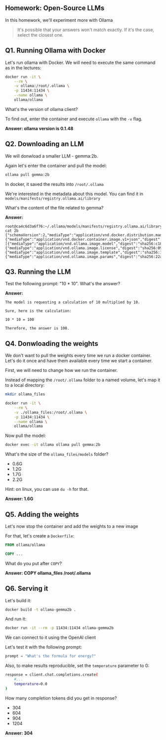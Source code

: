 ## Homework: Open-Source LLMs

In this homework, we'll experiment more with Ollama

> It's possible that your answers won't match exactly. If it's the case, select the closest one.

## Q1. Running Ollama with Docker

Let's run ollama with Docker. We will need to execute the
same command as in the lectures:

```bash
docker run -it \
    --rm \
    -v ollama:/root/.ollama \
    -p 11434:11434 \
    --name ollama \
    ollama/ollama
```

What's the version of ollama client?

To find out, enter the container and execute `ollama` with the `-v` flag.

**Answer: ollama version is 0.1.48**

## Q2. Downloading an LLM

We will donwload a smaller LLM - gemma:2b.

Again let's enter the container and pull the model:

```bash
ollama pull gemma:2b
```

In docker, it saved the results into `/root/.ollama`

We're interested in the metadata about this model. You can find
it in `models/manifests/registry.ollama.ai/library`

What's the content of the file related to gemma?

**Answer:**
```
root@ca4c6d3a6f76:~/.ollama/models/manifests/registry.ollama.ai/library/gemma# cat 2b
{"schemaVersion":2,"mediaType":"application/vnd.docker.distribution.manifest.v2+json","config":{"mediaType":"application/vnd.docker.container.image.v1+json","digest":"sha256:887433b89a901c156f7e6944442f3c9e57f3c55d6ed52042cbb7303aea994290","size":483},"layers":[{"mediaType":"application/vnd.ollama.image.model","digest":"sha256:c1864a5eb19305c40519da12cc543519e48a0697ecd30e15d5ac228644957d12","size":1678447520},{"mediaType":"application/vnd.ollama.image.license","digest":"sha256:097a36493f718248845233af1d3fefe7a303f864fae13bc31a3a9704229378ca","size":8433},{"mediaType":"application/vnd.ollama.image.template","digest":"sha256:109037bec39c0becc8221222ae23557559bc594290945a2c4221ab4f303b8871","size":136},{"mediaType":"application/vnd.ollama.image.params","digest":"sha256:22a838ceb7fb22755a3b0ae9b4eadde629d19be1f651f73efb8c6b4e2cd0eea0","size":84}]}root@ca4c6d3a6f76:~/.ollama/models/manifests/registry.ollama.ai/library/gemma#
```

## Q3. Running the LLM

Test the following prompt: "10 * 10". What's the answer?

**Answer:**
```
The model is requesting a calculation of 10 multiplied by 10.

Sure, here is the calculation:

10 * 10 = 100

Therefore, the answer is 100.
```

## Q4. Donwloading the weights

We don't want to pull the weights every time we run
a docker container. Let's do it once and have them available
every time we start a container.

First, we will need to change how we run the container.

Instead of mapping the `/root/.ollama` folder to a named volume,
let's map it to a local directory:

```bash
mkdir ollama_files

docker run -it \
    --rm \
    -v ./ollama_files:/root/.ollama \
    -p 11434:11434 \
    --name ollama \
    ollama/ollama
```

Now pull the model:

```bash
docker exec -it ollama ollama pull gemma:2b
```

What's the size of the `ollama_files/models` folder?

* 0.6G
* 1.2G
* 1.7G
* 2.2G

Hint: on linux, you can use `du -h` for that.

**Answer: 1.6G**


## Q5. Adding the weights

Let's now stop the container and add the weights
to a new image

For that, let's create a `Dockerfile`:

```dockerfile
FROM ollama/ollama

COPY ...
```

What do you put after `COPY`?

**Answer: COPY ollama_files /root/.ollama**


## Q6. Serving it

Let's build it:

```bash
docker build -t ollama-gemma2b .
```

And run it:

```bash
docker run -it --rm -p 11434:11434 ollama-gemma2b
```

We can connect to it using the OpenAI client

Let's test it with the following prompt:

```python
prompt = "What's the formula for energy?"
```

Also, to make results reproducible, set the `temperature` parameter to 0:

```bash
response = client.chat.completions.create(
    #...
    temperature=0.0
)
```

How many completion tokens did you get in response?

* 304
* 604
* 904
* 1204

**Answer: 304**
